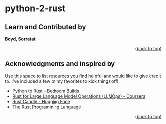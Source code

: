 # python-2-rust

<!-- CONTRIBUTORS -->
## Learn and Contributed by 
**Boyd, Sorratat**

<p align="right">(<a href="#readme-top">back to top</a>)</p>



<!-- ACKNOWLEDGMENTS -->
## Acknowledgments and Inspired by
Use this space to list resources you find helpful and would like to give credit to. I've included a few of my favorites to kick things off!

* [Python to Rust - Bedroom Builds](https://www.youtube.com/watch?v=7odJDwhjCXQ&list=PLEIv4NBmh-GsWGE9mY3sF9c5lgh5Z_jLr)
* [Rust for Large Language Model Operations (LLMOps) - Coursera](https://www.coursera.org/learn/rust-llmops/)
* [Rust Candle - Hugging Face](https://github.com/huggingface/candle)
* [The Rust Programming Language](https://doc.rust-lang.org/book/)

<p align="right">(<a href="#readme-top">back to top</a>)</p>